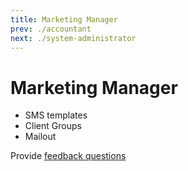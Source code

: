 ```yaml
---
title: Marketing Manager
prev: ./accountant
next: ./system-administrator
---
```


# Marketing Manager

- SMS templates
- Client Groups
- Mailout

Provide [feedback questions](./feedback-questions.md)

